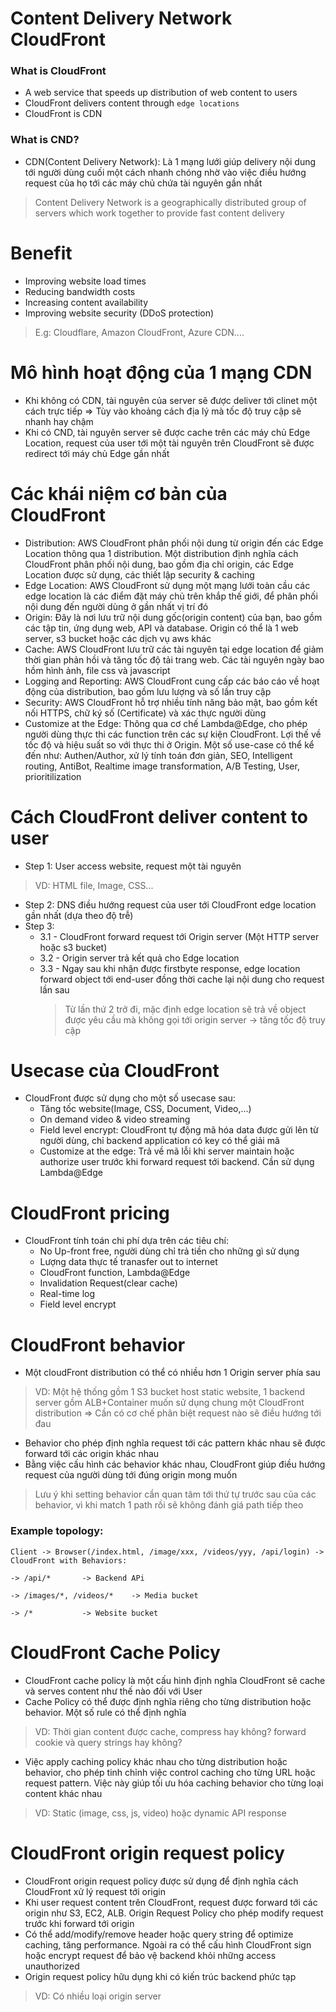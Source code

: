 # Content Delivery Network CloudFront
### What is CloudFront
- A web service that speeds up distribution of web content to users
- CloudFront delivers content through `edge locations`
- CloudFront is CDN

### What is CND?
- CDN(Content Delivery Network): Là 1 mạng lưới giúp delivery nội dung tới người dùng cuối một cách nhanh chóng nhờ vào việc điều hướng request của họ tới các máy chủ chứa tài nguyên gần nhất
>Content Delivery Network is a geographically distributed group of servers which work together to provide fast content delivery

# Benefit
- Improving website load times
- Reducing bandwidth costs
- Increasing content availability
- Improving website security (DDoS protection)
>E.g: Cloudflare, Amazon CloudFront, Azure CDN....

# Mô hình hoạt động của 1 mạng CDN
- Khi không có CDN, tài nguyên của server sẽ được deliver tới clinet một cách trực tiếp
  => Tùy vào khoảng cách địa lý mà tốc độ truy cập sẽ nhanh hay chậm
- Khi có CND, tài nguyên server sẽ được cache trên các máy chủ Edge Location, request của user tới một tài nguyên trên CloudFront sẽ được redirect tới máy chủ Edge gần nhất

# Các khái niệm cơ bản của CloudFront
- Distribution: AWS CloudFront phân phối nội dung từ origin đến các Edge Location thông qua 1 distribution. Một distribution định nghĩa cách CloudFront phân phối nội dung, bao gồm địa chỉ origin, các Edge Location được sử dụng, các thiết lập security & caching
- Edge Location: AWS CloudFront sử dụng một mạng lưới toàn cầu các edge location là các điểm đặt máy chủ trên khắp thế giới, để phân phối nội dung đến người dùng ở gần nhất vị trí đó
- Origin: Đây là nơi lưu trữ nội dung gốc(origin content) của bạn, bao gồm các tập tin, ứng dụng web, API và database. Origin có thể là 1 web server, s3 bucket hoặc các dịch vụ aws khác
- Cache: AWS CloudFront lưu trữ các tài nguyên tại edge location để giảm thời gian phản hồi và tăng tốc độ tải trang web. Các tài nguyên ngày bao hồm hình ảnh, file css và javascript
- Logging and Reporting: AWS CloudFront cung cấp các báo cáo về hoạt động của distribution, bao gồm lưu lượng và số lần truy cập
- Security: AWS CloudFront hỗ trợ nhiều tính năng bảo mật, bao gồm kết nối HTTPS, chữ ký số (Certificate) và xác thực người dùng
- Customize at the Edge: Thông qua cơ chế Lambda@Edge, cho phép người dùng thực thi các function trên các sự kiện CloudFront. Lợi thế về tốc độ và hiệu suất so với thực thi ở Origin. Một số use-case có thể kể đến như: Authen/Author, xử lý tính toán đơn giản, SEO, Intelligent routing, AntiBot, Realtime image transformation, A/B Testing, User, prioritilization

# Cách CloudFront deliver content to user
- Step 1: User access website, request một tài nguyên
>VD: HTML file, Image, CSS...

- Step 2: DNS điều hướng request của user tới CloudFront edge location gần nhất (dựa theo độ trễ)
- Step 3:
  + 3.1 - CloudFront forward request tới Origin server (Một HTTP server hoặc s3 bucket)
  + 3.2 - Origin server trả kết quả cho Edge location
  + 3.3 - Ngay sau khi nhận được firstbyte response, edge location forward object tới end-user đồng thời cache lại nội dung cho request lần sau
      >Từ lần thứ 2 trở đi, mặc định edge location sẽ trả về object được yêu cầu mà không gọi tới origin server -> tăng tốc độ truy cập


# Usecase của CloudFront
- CloudFront được sử dụng cho một số usecase sau:
  + Tăng tốc website(Image, CSS, Document, Video,...)
  + On demand video & video streaming
  + Field level encrypt: CloudFront tự động mã hóa data được gửi lên từ người dùng, chỉ backend application có key có thể giải mã
  + Customize at the edge: Trả về mã lỗi khi server maintain hoặc authorize user trước khi forward request tới backend. Cần sử dụng Lambda@Edge
# CloudFront pricing
- CloudFront tính toán chi phí dựa trên các tiêu chí:
  + No Up-front free, người dùng chỉ trả tiền cho những gì sử dụng
  + Lượng data thực tế tranasfer out to internet
  + CloudFront function, Lambda@Edge
  + Invalidation Request(clear cache)
  + Real-time log
  + Field level encrypt

# CloudFront behavior
- Một cloudFront distribution có thể có nhiều hơn 1 Origin server phía sau
>VD: Một hệ thống gồm 1 S3 bucket host static website, 1 backend server gồm ALB+Container muốn sử dụng chung một CloudFront distribution => Cần có cơ chế phân biệt request nào sẽ điều hướng tới đau

- Behavior cho phép định nghĩa request tới các pattern khác nhau sẽ được forward tới các origin khác nhau
- Bằng việc cấu hình các behavior khác nhau, CloudFront giúp điều hướng request của người dùng tới đúng origin mong muốn
>Lưu ý khi setting behavior cần quan tâm tới thứ tự trước sau của các behavior, vì khi match 1 path rồi sẽ không đánh giá path tiếp theo

### Example topology:
```
Client -> Browser(/index.html, /image/xxx, /videos/yyy, /api/login) -> CloudFront with Behaviors:
                                                                                    -> /api/*       -> Backend APi
                                                                                    -> /images/*, /videos/*    -> Media bucket
                                                                                    -> /*           -> Website bucket
```

# CloudFront Cache Policy
- CloudFront cache policy là một cấu hình định nghĩa CloudFront sẽ cache và serves content như thế nào đối với User
- Cache Policy có thể được định nghĩa riêng cho từng distribution hoặc behavior. Một số rule có thể định nghĩa
>VD: Thời gian content được cache, compress hay không? forward cookie và query strings hay không?

- Việc apply caching policy khác nhau cho từng distribution hoặc behavior, cho phép tinh chỉnh việc control caching cho từng URL hoặc request pattern. Việc này giúp tối ưu hóa caching behavior cho từng loại content khác nhau
>VD: Static (image, css, js, video) hoặc dynamic API response

# CloudFront origin request policy
- CloudFront origin request policy được sử dụng để định nghĩa cách CloudFront xử lý request tới origin
- Khi user request content trên CloudFront, request được forward tới các origin như S3, EC2, ALB. Origin Request Policy cho phép modify request trước khi forward tới origin
- Có thể add/modify/remove header hoặc query string để optimize caching, tăng performance. Ngoài ra có thể cấu hình CloudFront sign hoặc encrypt request để bảo vệ backend khỏi những access unauthorized
- Origin request policy hữu dụng khi có kiến trúc backend phức tạp
>VD: Có nhiều loại origin server
